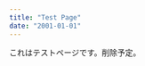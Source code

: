```yaml
---
title: "Test Page"
date: "2001-01-01"
---
```


これはテストページです。削除予定。

<script>
alert(document.referrer);
</script>

